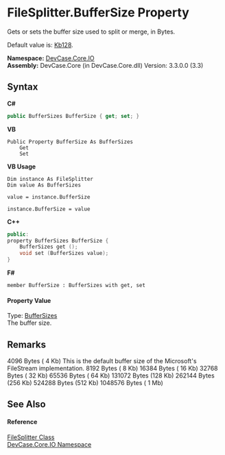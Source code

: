 # FileSplitter.BufferSize Property 
 

Gets or sets the buffer size used to split or merge, in Bytes. 

 Default value is: <a href="T_DevCase_Core_IO_BufferSizes">Kb128</a>.

**Namespace:**&nbsp;<a href="N_DevCase_Core_IO">DevCase.Core.IO</a><br />**Assembly:**&nbsp;DevCase.Core (in DevCase.Core.dll) Version: 3.3.0.0 (3.3)

## Syntax

**C#**<br />
``` C#
public BufferSizes BufferSize { get; set; }
```

**VB**<br />
``` VB
Public Property BufferSize As BufferSizes
	Get
	Set
```

**VB Usage**<br />
``` VB Usage
Dim instance As FileSplitter
Dim value As BufferSizes

value = instance.BufferSize

instance.BufferSize = value
```

**C++**<br />
``` C++
public:
property BufferSizes BufferSize {
	BufferSizes get ();
	void set (BufferSizes value);
}
```

**F#**<br />
``` F#
member BufferSize : BufferSizes with get, set

```


#### Property Value
Type: <a href="T_DevCase_Core_IO_BufferSizes">BufferSizes</a><br />The buffer size.

## Remarks
4096 Bytes ( 4 Kb) This is the default buffer size of the Microsoft's FileStream implementation. 8192 Bytes ( 8 Kb) 16384 Bytes ( 16 Kb) 32768 Bytes ( 32 Kb) 65536 Bytes ( 64 Kb) 131072 Bytes (128 Kb) 262144 Bytes (256 Kb) 524288 Bytes (512 Kb) 1048576 Bytes ( 1 Mb)

## See Also


#### Reference
<a href="T_DevCase_Core_IO_FileSplitter">FileSplitter Class</a><br /><a href="N_DevCase_Core_IO">DevCase.Core.IO Namespace</a><br />